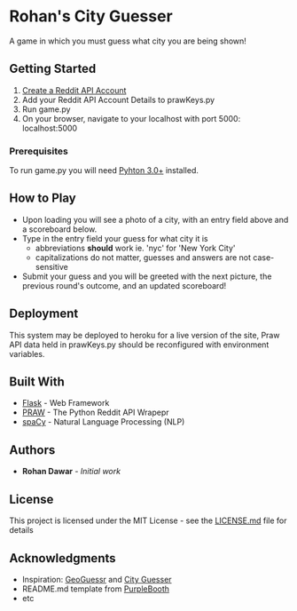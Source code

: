 # Rohan's City Guesser

A game in which you must guess what city you are being shown!

## Getting Started

1. [Create a Reddit API Account](https://www.reddit.com/dev/api/)
2. Add your Reddit API Account Details to prawKeys.py
3. Run game.py
4. On your browser, navigate to your localhost with port 5000: localhost:5000

### Prerequisites

To run game.py you will need [Pyhton 3.0+](https://www.python.org/) installed.

## How to Play

- Upon loading you will see a photo of a city, with an entry field above and a scoreboard below.
- Type in the entry field your guess for what city it is
  - abbreviations **should** work ie. 'nyc' for 'New York City'
  - capitalizations do not matter, guesses and answers are not case-sensitive
- Submit your guess and you will be greeted with the next picture, the previous round's outcome, and an updated scoreboard!

## Deployment

This system may be deployed to heroku for a live version of the site, Praw API data held in prawKeys.py should be reconfigured with environment variables.

## Built With

* [Flask](https://flask.palletsprojects.com/en/1.1.x/) - Web Framework
* [PRAW](https://praw.readthedocs.io/en/latest/) - The Python Reddit API Wrapepr
* [spaCy](https://spacy.io/) - Natural Language Processing (NLP)

## Authors

* **Rohan Dawar** - *Initial work*

## License

This project is licensed under the MIT License - see the [LICENSE.md](LICENSE.md) file for details

## Acknowledgments

* Inspiration: [GeoGuessr](https://www.geoguessr.com/) and [City Guesser](https://virtualvacation.us/guess)
* README.md template from [PurpleBooth](https://github.com/PurpleBooth)
* etc

